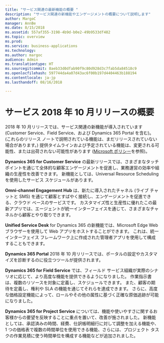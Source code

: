 ```yaml
---
title: "サービス関連の最新機能の概要 "
description: "サービス関連の新機能やエンゲージメントの概要について説明します"
author: MargoC
manager: AnnBe
ms.date: 8/15/2018
ms.assetid: 557af355-3198-4b9d-b0e2-49b9533df482
ms.topic: overview
ms.prod: 
ms.service: business-applications
ms.technology: 
ms.author: margoc
audience: Admin
ms.translationtype: HT
ms.sourcegitcommit: 8aeb33d0dfab90f9c80d928d3c7fab5da84518c9
ms.openlocfilehash: 597744da4a07d43ac6f00b197d4404463b188194
ms.contentlocale: ja-jp
ms.lasthandoff: 08/16/2018

---
```

#  <a name="overview-of-the-service-october-18-release"></a>サービス 2018 年 10 月リリースの概要 



2018 年 10 月リリースでは、サービス関連の新機能が導入されています (Customer Service、Field Service、および Dynamics 365 Portal を含む)。 (これらのリリース ノートで説明されている機能は、まだリリースされていない場合があります。) 提供タイムラインおよび予定されている機能は、変更される可能性、または出荷されない可能性があります ([Microsoft ポリシー](https://go.microsoft.com/fwlink/p/?linkid=2007332)を参照)。

**Dynamics 365 for Customer Service** の最新リリースでは、さまざまなタッチポイントを通じて全体的な顧客エンゲージメントを促進し、業務運営の効率や組織の生産性を改善できます。 新機能としては、Universal Resource Scheduling を使用したサービス スケジュールがあります。

**Omni-channel Engagement Hub** は、新たに導入されたチャネル (ライブ チャットと SMS) を通じて顧客とすばやく接続し、エンゲージメントを促進できる、クラウド ベースのサービスです。 カスタマイズ性と生産性に優れたこの最新アプリでは、エージェントが統一インターフェイスを通じて、さまざまなチャネルから顧客とやり取りできます。 

**Unified Service Desk** for Dynamics 365 の新機能では、Microsoft Edge Webブラウザーを使用して Web アプリをホストすることができます。 これは、統一インターフェイス フレームワーク上に作成された管理者アプリを使用して構成することもできます。 

**Dynamics 365 Portal** 2018 年 10 月リリースでは、ポータルの設定やカスタマイズを診断するのに役立つツールが提供されます。 

**Dynamics 365 for Field Service** では、フィールド サービス組織が実際のシナリオに応じて、より高度な機能を提供できるようになりました。 作業指示書は、複数のリソースを対象に定義し、スケジュールできます。 また、顧客の期待を定義し、権利や SLA の機能を通じてそれらを達成できます。 さらに、高度な価格設定機能によって、ロールやその他の属性に基づく正確な原価追跡が可能になりました。

**Dynamics 365 for Project Service** については、機能や使いやすさに関するお客様からの要望を反映することに重点を置いて、改善が施されました。 新機能としては、承認済みの時間、経費、仕訳帳明細行に対して調整を加える機能や、1 つの価格表で複数の時間単位を使用できる機能、さらには、プロジェクト タスクの作業見積に使う時間単位を構成する機能などが追加されました。


